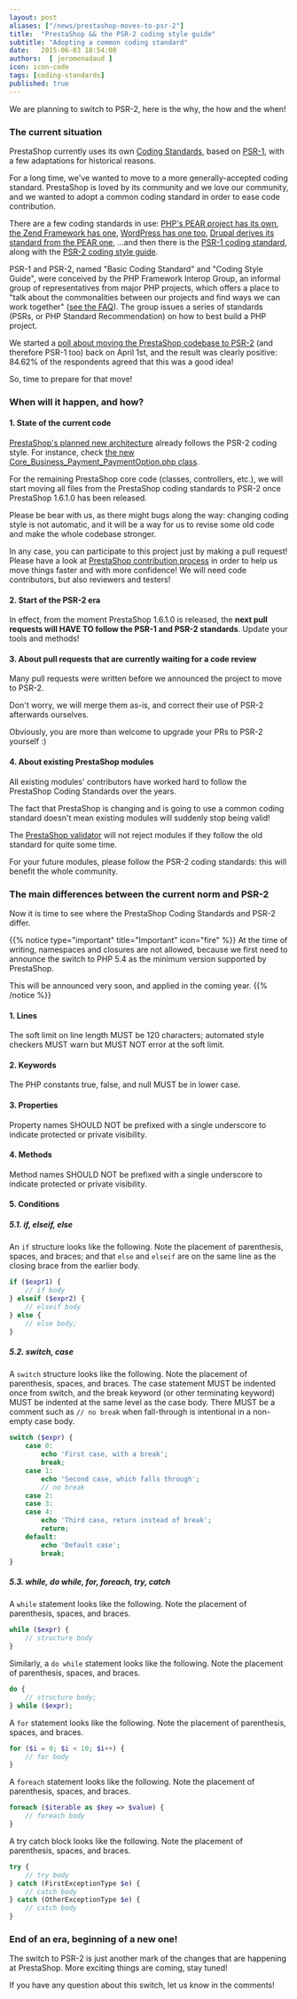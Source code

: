 ```yaml
---
layout: post
aliases: ["/news/prestashop-moves-to-psr-2"]
title:  "PrestaShop && the PSR-2 coding style guide"
subtitle: "Adopting a common coding standard"
date:   2015-06-03 18:54:00
authors:  [ jeromenadaud ]
icon: icon-code
tags: [coding-standards]
published: true
---
```


We are planning to switch to PSR-2, here is the why, the how and the when!

### The current situation

PrestaShop currently uses its own [Coding Standards](http://doc.prestashop.com/display/PS16/Coding+Standards), based on [PSR-1](http://www.php-fig.org/psr/psr-1/), with a few adaptations for historical reasons.

For a long time, we've wanted to move to a more generally-accepted coding standard. PrestaShop is loved by its community and we love our community, and we wanted to adopt a common coding standard in order to ease code contribution.

There are a few coding standards in use: [PHP's PEAR project has its own](https://pear.php.net/manual/en/standards.php), [the Zend Framework has one](http://framework.zend.com/manual/current/en/ref/coding.standard.html), [WordPress has one too](https://make.wordpress.org/core/handbook/coding-standards/php/), [Drupal derives its standard from the PEAR one](https://www.drupal.org/coding-standards), ...and then there is the [PSR-1 coding standard](https://github.com/php-fig/fig-standards/blob/master/accepted/PSR-1-basic-coding-standard.md), along with the [PSR-2 coding style guide](https://github.com/php-fig/fig-standards/blob/master/accepted/PSR-2-coding-style-guide.md).

PSR-1 and PSR-2, named "Basic Coding Standard" and "Coding Style Guide", were conceived by the PHP Framework Interop Group, an informal group of representatives from major PHP projects, which offers a place to "talk about the commonalities between our projects and find ways we can work together" ([see the FAQ](http://www.php-fig.org/faq/)). The group issues a series of standards (PSRs, or PHP Standard Recommendation) on how to best build a PHP project.

We started a [poll about moving the PrestaShop codebase to PSR-2](https://www.prestashop.com/forums/topic/434831-psr2-development-norm-for-prestashop/) (and therefore PSR-1 too) back on April 1st, and the result was clearly positive: 84.62% of the respondents agreed that this was a good idea!

So, time to prepare for that move!


### When will it happen, and how?

#### 1. State of the current code

[PrestaShop's planned new architecture](http://build.prestashop.com/news/new-architecture-1-6-1-0/) already follows the PSR-2 coding style. For instance, check [the new Core_Business_Payment_PaymentOption.php class](https://github.com/PrestaShop/PrestaShop/blob/1.6/Core/Business/Payment/Core_Business_Payment_PaymentOption.php).

For the remaining PrestaShop core code (classes, controllers, etc.), we will start moving all files from the PrestaShop coding standards to PSR-2 once PrestaShop 1.6.1.0 has been released.

Please be bear with us, as there might bugs along the way: changing coding style is not automatic, and it will be a way for us to revise some old code and make the whole codebase stronger.

In any case, you can participate to this project just by making a pull request! Please have a look at [PrestaShop contribution process](https://github.com/PrestaShop/PrestaShop/blob/1.6/CONTRIBUTING.md) in order to help us move things faster and with more confidence! We will need code contributors, but also reviewers and testers!

#### 2. Start of the PSR-2 era

In effect, from the moment PrestaShop 1.6.1.0 is released, the **next pull requests will HAVE TO follow the PSR-1 and PSR-2 standards**. Update your tools and methods!

#### 3. About pull requests that are currently waiting for a code review

Many pull requests were written before we announced the project to move to PSR-2.

Don't worry, we will merge them as-is, and correct their use of PSR-2 afterwards ourselves.

Obviously, you are more than welcome to upgrade your PRs to PSR-2 yourself :)

#### 4. About existing PrestaShop modules

All existing modules' contributors have worked hard to follow the PrestaShop Coding Standards over the years.

The fact that PrestaShop is changing and is going to use a common coding standard doesn't mean existing modules will suddenly stop being valid!

The [PrestaShop validator](https://validator.prestashop.com) will not reject modules if they follow the old standard for quite some time.

For your future modules, please follow the PSR-2 coding standards: this will benefit the whole community.


### The main differences between the current norm and PSR-2

Now it is time to see where the PrestaShop Coding Standards and PSR-2 differ.

{{% notice type="important" title="Important" icon="fire" %}}
At the time of writing, namespaces and closures are not allowed, because we first need to announce the switch to PHP 5.4 as the minimum version supported by PrestaShop.

This will be announced very soon, and applied in the coming year.
{{% /notice %}}

#### 1. Lines

The soft limit on line length MUST be 120 characters; automated style checkers MUST warn but MUST NOT error at the soft limit.

#### 2. Keywords

The PHP constants true, false, and null MUST be in lower case.

#### 3. Properties

Property names SHOULD NOT be prefixed with a single underscore to indicate protected or private visibility.

#### 4. Methods

Method names SHOULD NOT be prefixed with a single underscore to indicate protected or private visibility.

#### 5. Conditions

##### 5.1. if, elseif, else

An `if` structure looks like the following. Note the placement of parenthesis, spaces, and braces; and that `else` and `elseif` are on the same line as the closing brace from the earlier body.

```php
if ($expr1) {
    // if body
} elseif ($expr2) {
    // elseif body
} else {
    // else body;
}
```

##### 5.2. switch, case

A `switch` structure looks like the following. Note the placement of parenthesis, spaces, and braces. The case statement MUST be indented once from switch, and the break keyword (or other terminating keyword) MUST be indented at the same level as the case body. There MUST be a comment such as `// no break` when fall-through is intentional in a non-empty case body.

```php
switch ($expr) {
    case 0:
        echo 'First case, with a break';
        break;
    case 1:
        echo 'Second case, which falls through';
        // no break
    case 2:
    case 3:
    case 4:
        echo 'Third case, return instead of break';
        return;
    default:
        echo 'Default case';
        break;
}
```

##### 5.3. while, do while, for, foreach, try, catch

A `while` statement looks like the following. Note the placement of parenthesis, spaces, and braces.

```php
while ($expr) {
    // structure body
}
```

Similarly, a `do while` statement looks like the following. Note the placement of parenthesis, spaces, and braces.

```php
do {
    // structure body;
} while ($expr);
```

A `for` statement looks like the following. Note the placement of parenthesis, spaces, and braces.

```php
for ($i = 0; $i < 10; $i++) {
    // for body
}
```

A `foreach` statement looks like the following. Note the placement of parenthesis, spaces, and braces.

```php
foreach ($iterable as $key => $value) {
    // foreach body
}
```

A try catch block looks like the following. Note the placement of parenthesis, spaces, and braces.

```php
try {
    // try body
} catch (FirstExceptionType $e) {
    // catch body
} catch (OtherExceptionType $e) {
    // catch body
}
```

### End of an era, beginning of a new one!

The switch to PSR-2 is just another mark of the changes that are happening at PrestaShop. More exciting things are coming, stay tuned!

If you have any question about this switch, let us know in the comments!
